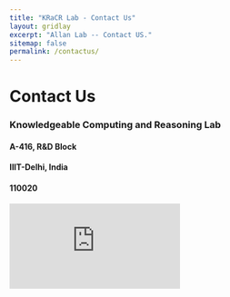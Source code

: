 ```yaml
---
title: "KRaCR Lab - Contact Us"
layout: gridlay
excerpt: "Allan Lab -- Contact US."
sitemap: false
permalink: /contactus/
---
```



#   Contact Us

###   Knowledgeable Computing and Reasoning Lab

####  A-416, R&D Block
####  IIIT-Delhi, India
####  110020



<div class="col-sm-13 clearfix" >
  <iframe class="img-fluid" frameborder="0" scrolling="no" marginheight="0" marginwidth="0" src="https://maps.google.com/maps?width=100%25&amp;height=600&amp;hl=en&amp;q=IIIT-Delhi+(My%20Business%20Name)&amp;t=&amp;z=14&amp;ie=UTF8&amp;iwloc=B&amp;output=embed"></iframe>
 </div>
